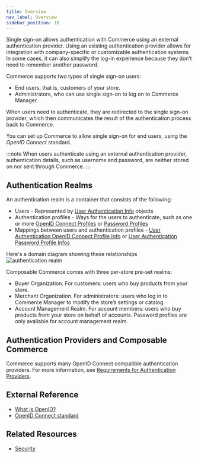 ```yaml
---
title: Overview
nav_label: Overview
sidebar_position: 10
---
```


Single sign-on allows authentication with Commerce using an external authentication provider. Using an existing authentication provider allows for integration with company-specific or customizable authentication systems. In some cases, it can also simplify the log-in experience because they don’t need to remember another password.

Commerce supports two types of single sign-on users:

- End users, that is, customers of your store.
- Administrators, who can use single sign-on to log on to Commerce Manager.

When users need to authenticate, they are redirected to the single sign-on provider, which then communicates the result of the authentication process back to Commerce.

You can set up Commerce to allow single sign-on for end users, using the *OpenID Connect* standard.

:::note
When users authenticate using an external authentication provider, authentication details, such as username and password, are neither stored on nor sent through Commerce.
:::

## Authentication Realms

An authentication realm is a container that consists of the following:

- Users -  Represented by [User Authentication Info](/docs/authentication/single-sign-on/user-authentication-info-api/overview) objects
- Authentication profiles - Ways for the users to authenticate, such as one or more [OpenID Connect Profiles](/docs/authentication/single-sign-on/openid-connect-profiles-api/openid-connect-profiles-api-overview) or [Password Profiles](/docs/authentication/single-sign-on/password-profiles-api/overview.md)
- Mappings between users and authentication profiles - [User Authentication OpenID Connect Profile Info](/docs/authentication/single-sign-on/user-authentication-openid-connect-profile-api/openid-connect-profile-overview.md) or [User Authentication Password Profile Infos](/docs/authentication/single-sign-on/user-authentication-password-profiles-api/password-profile-overview.md)

Here's a domain diagram showing these relationships
![authentication realm](/assets/authentication-realm-domain.png)


Composable Commerce comes with three per-store pre-set realms:

- Buyer Organization. For customers: users who buy products from your store.
- Merchant Organization. For administrators: users who log in to Commerce Manager to modify the store’s settings or catalog.
- Account Management Realm. For account members: users who buy products from your store on behalf of accounts. Password profiles are only available for account management realm.

## Authentication Providers and Composable Commerce

Commerce supports many OpenID Connect compatible authentication providers. For more information, see [Requirements for Authentication Providers](guides/How-To/Authentication/get-single-sign-on-account-management-token#requirements-for-authentication-providers).

## External Reference

- [What is OpenID?](https://openid.net/foundation/)
- [OpenID Connect standard](https://openid.net/connect/)

## Related Resources

- [Security](/docs/authentication/security)
